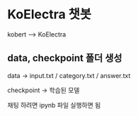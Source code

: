 # KoElectra 챗봇

kobert --> KoElectra

## data, checkpoint 폴더 생성

data -> input.txt / category.txt / answer.txt

checkpoint -> 학습된 모델



채팅 하려면 ipynb 파일 실행하면 됨
